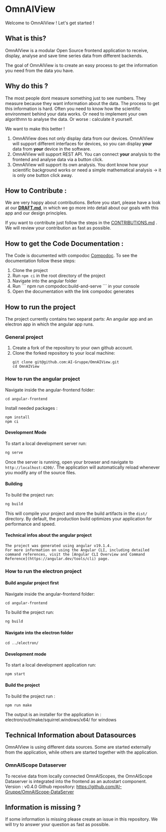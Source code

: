 # OmnAIView

Welcome to OmnAIView ! Let's get started !

## What is this?

OmnAIView is a modular Open Source frontend application to receive, display, analyse and save time series data from different backends.

The goal of OmnAIView is to create an easy process to get the information you need from the data you have.

## Why do this ?

The most people dont measure something just to see numbers. They measure because they want information about the data.
The process to get this information is hard. Often you need to know how the scientific environment behind your data works. Or need to implement your own algorithmn to analyse the data. Or worse : calculate it yourself.

We want to make this better !

1. OmnAIView does not only display data from our devices. OmnAIView will support different interfaces for devices, so you can display **your** data from **your** device in the software.
2. OmnAIView will support REST API. You can connect **your** analysis to the frontend and analyse data via a button click.
3. OmnAIView will support its own analysis. You dont know how your scientific background works or need a simple mathematical analysis -> it is only one button click away.

## How to Contribute :

We are very happy about contributions. Before you start, please have a look at our [**DRAFT.md**](draft/DRAFT.md), in which we go more into detail about our goals with this app and our design principles.

If you want to contribute just follow the steps in the [CONTRIBUTIONS.md](CONTRIBUTION.md) . We will review your contribution as fast as possible.

## How to get the Code Documentation : 

The Code is documented with compodoc [Compodoc](https://compodoc.app/). To see the documentation follow these steps: 

1. Clone the project 
2. Run ``` npm ci ``` in the root directory of the project 
3. Navigate into the angular folder 
4. Run 
´´´ npm run compodoc:build-and-serve ´´´ 
in your console 
5. Open the documentation with the link compodoc generates 

## How to run the project

The project currently contains two separat parts: An angular app and an electron app in which the angular app runs.

### General project

1. Create a fork of the repository to your own github account.
2. Clone the forked repository to your local machine:
   ```
   git clone git@github.com:AI-Gruppe/OmnAIView.git
   cd OmnAIView
   ```

### How to run the angular project

Navigate inside the angular-frontend folder:

```
cd angular-frontend
```

Install needed packages :

```
npm install
npm ci
```

#### Development Mode

To start a local development server run:

```bash
ng serve
```

Once the server is running, open your browser and navigate to `http://localhost:4200/`. The application will automatically reload whenever you modify any of the source files.

#### Building

To build the project run:

```bash
ng build
```

This will compile your project and store the build artifacts in the `dist/` directory. By default, the production build optimizes your application for performance and speed.

#### Technical infos about the angular project

    The project was generated using angular v19.1.4.
    For more information on using the Angular CLI, including detailed command references, visit the [Angular CLI Overview and Command Reference](https://angular.dev/tools/cli) page.

### How to run the electron project

#### Build angular project first

Navigate inside the angular-frontend folder:

```
cd angular-frontend
```

To build the project run:

```bash
ng build
```

#### Navigate into the electron folder

```
cd ../electron/
```

#### Development mode

To start a local development application run:

```
npm start
```

#### Build the project

To build the project run :

```
npm run make
```

The output is an installer for the application in : electron/out/make/squirrel.windows/x64/ for windows

## Technical Information about Datasources

OmnAIView is using different data sources. Some are started externally from the application, while others are started together with the application.

### OmnAIScope Dataserver

To receive data from locally connected OmnAIScopes, the OmnAIScope Dataserver is integrated into the frontend as an autostart component.
Version : v0.4.0
Github repository: https://github.com/AI-Gruppe/OmnAIScope-DataServer

## Information is missing ?

If some information is missing please create an issue in this repository. We will try to answer your question as fast as possible.
